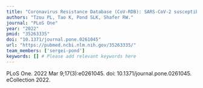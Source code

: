 ```yaml
---
title: "Coronavirus Resistance Database (CoV-RDB): SARS-CoV-2 susceptibility to monoclonal antibodies, convalescent plasma, and plasma from vaccinated persons"
authors: "Tzou PL, Tao K, Pond SLK, Shafer RW."
journal: "PLoS One"
year: "2022"
pmid: "35263335"
doi: "10.1371/journal.pone.0261045"
url: "https://pubmed.ncbi.nlm.nih.gov/35263335/"
team_members: ['sergei-pond']
keywords: [] # Please add relevant keywords here
---
```

PLoS One. 2022 Mar 9;17(3):e0261045. doi: 10.1371/journal.pone.0261045. eCollection 2022.